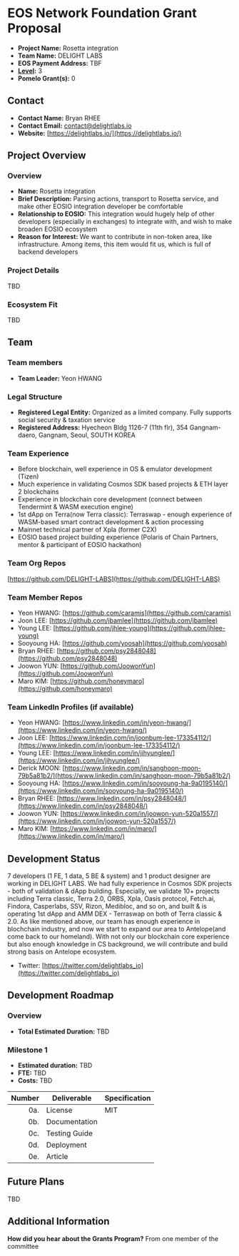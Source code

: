 # EOS Network Foundation Grant Proposal

- **Project Name:** Rosetta integration
- **Team Name:** DELIGHT LABS
- **EOS Payment Address:** TBF
- **[Level](https://github.com/eosnetworkfoundation/grant-framework#grant-levels):** 3
- **Pomelo Grant(s):** 0

## Contact

- **Contact Name:** Bryan RHEE
- **Contact Email:** contact@delightlabs.io
- **Website:** [https://delightlabs.io/](https://delightlabs.io/)

## Project Overview

### Overview

- **Name:** Rosetta integration
- **Brief Description:** Parsing actions, transport to Rosetta service, and make other EOSIO integration developer be comfortable
- **Relationship to EOSIO:**  This integration would hugely help of other developers (especially in exchanges) to integrate with, and wish to make broaden EOSIO ecosystem
- **Reason for Interest:** We want to contribute in non-token area, like infrastructure. Among items, this item would fit us, which is full of backend developers

### Project Details

TBD

### Ecosystem Fit

TBD

## Team

### Team members

- **Team Leader:** Yeon HWANG

### Legal Structure

- **Registered Legal Entity:** Organized as a limited company. Fully supports social security & taxation service
- **Registered Address:** Hyecheon Bldg 1126-7 (11th flr), 354 Gangnam-daero, Gangnam, Seoul, SOUTH KOREA

### Team Experience

- Before blockchain, well experience in OS & emulator development (Tizen)
- Much experience in validating Cosmos SDK based projects & ETH layer 2 blockchains
- Experience in blockchain core development (connect between Tendermint & WASM execution engine)
- 1st dApp on Terra(now Terra classic): Terraswap - enough experience of WASM-based smart contract development & action processing
- Mainnet technical partner of Xpla (former C2X)
- EOSIO based project building experience (Polaris of Chain Partners, mentor & participant of EOSIO hackathon)

### Team Org Repos

[https://github.com/DELIGHT-LABS](https://github.com/DELIGHT-LABS)

### Team Member Repos

- Yeon HWANG: [https://github.com/caramis](https://github.com/caramis)
- Joon LEE: [https://github.com/jbamlee](https://github.com/jbamlee)
- Young LEE: [https://github.com/jhlee-young](https://github.com/jhlee-young)
- Sooyoung HA: [https://github.com/yoosah](https://github.com/yoosah)
- Bryan RHEE: [https://github.com/psy2848048](https://github.com/psy2848048)
- Joowon YUN: [https://github.com/JoowonYun](https://github.com/JoowonYun)
- Maro KIM: [https://github.com/honeymaro](https://github.com/honeymaro)

### Team LinkedIn Profiles (if available)

- Yeon HWANG: [https://www.linkedin.com/in/yeon-hwang/](https://www.linkedin.com/in/yeon-hwang/)
- Joon LEE: [https://www.linkedin.com/in/joonbum-lee-173354112/](https://www.linkedin.com/in/joonbum-lee-173354112/)
- Young LEE: [https://www.linkedin.com/in/jihyunglee/](https://www.linkedin.com/in/jihyunglee/)
- Derick MOON: [https://www.linkedin.com/in/sanghoon-moon-79b5a81b2/](https://www.linkedin.com/in/sanghoon-moon-79b5a81b2/)
- Sooyoung HA: [https://www.linkedin.com/in/sooyoung-ha-9a0195140/](https://www.linkedin.com/in/sooyoung-ha-9a0195140/)
- Bryan RHEE: [https://www.linkedin.com/in/psy2848048/](https://www.linkedin.com/in/psy2848048/)
- Joowon YUN: [https://www.linkedin.com/in/joowon-yun-520a1557/](https://www.linkedin.com/in/joowon-yun-520a1557/)
- Maro KIM: [https://www.linkedin.com/in/maro/](https://www.linkedin.com/in/maro/)

## Development Status

7 developers (1 FE, 1 data, 5 BE & system) and 1 product designer are working in DELIGHT LABS. We had fully experience in Cosmos SDK projects - both of validation & dApp building. Especially, we validate 10+ projects including Terra classic, Terra 2.0, ORBS, Xpla, Oasis protocol, Fetch.ai, Findora, Casperlabs, SSV, Rizon, Medibloc, and so on, and built & is operating 1st dApp and AMM DEX - Terraswap on both of Terra classic & 2.0. As like mentioned above, our team has enough experience in blochchain industry, and now we start to expand our area to Antelope(and come back to our homeland). With not only our blockchain core experience but also enough knowledge in CS background, we will contribute and build strong basis on Antelope ecosystem.

- Twitter: [https://twitter.com/delightlabs_io](https://twitter.com/delightlabs_io)

## Development Roadmap

### Overview

- **Total Estimated Duration:** TBD

### Milestone 1

- **Estimated duration:** TBD
- **FTE:** TBD
- **Costs:** TBD

| Number | Deliverable | Specification |
| -----: | ----------- | ------------- |
| 0a. | License |  MIT  |
| 0b. | Documentation |  |
| 0c. | Testing Guide |  |
| 0d. | Deployment |  |
| 0e. | Article |  |


## Future Plans

TBD

## Additional Information

**How did you hear about the Grants Program?** From one member of the committee
